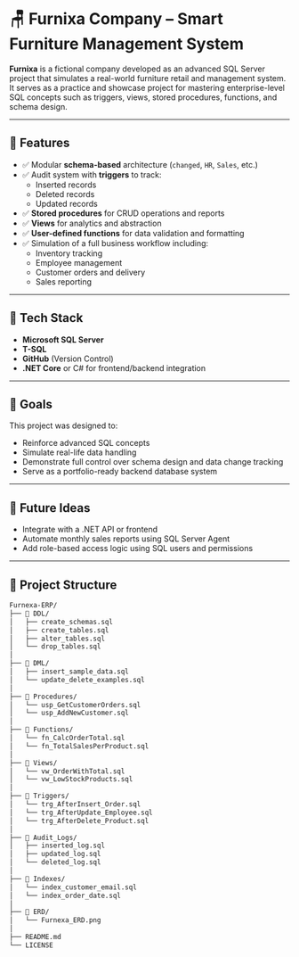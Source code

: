 # 🪑 Furnixa Company – Smart Furniture Management System

**Furnixa** is a fictional company developed as an advanced SQL Server project that simulates a real-world furniture retail and management system. It serves as a practice and showcase project for mastering enterprise-level SQL concepts such as triggers, views, stored procedures, functions, and schema design.

---

## 🚀 Features

- ✅ Modular **schema-based** architecture (`changed`, `HR`, `Sales`, etc.)
- ✅ Audit system with **triggers** to track:
  - Inserted records
  - Deleted records
  - Updated records
- ✅ **Stored procedures** for CRUD operations and reports
- ✅ **Views** for analytics and abstraction
- ✅ **User-defined functions** for data validation and formatting
- ✅ Simulation of a full business workflow including:
  - Inventory tracking
  - Employee management
  - Customer orders and delivery
  - Sales reporting

---
## 🧰 Tech Stack

- **Microsoft SQL Server**
- **T-SQL**
- **GitHub** (Version Control)
- **.NET Core** or C# for frontend/backend integration

---

## 📌 Goals

This project was designed to:

- Reinforce advanced SQL concepts
- Simulate real-life data handling
- Demonstrate full control over schema design and data change tracking
- Serve as a portfolio-ready backend database system

---

## 📎 Future Ideas

- Integrate with a .NET API or frontend
- Automate monthly sales reports using SQL Server Agent
- Add role-based access logic using SQL users and permissions
---

## 🧱 Project Structure

```bash
Furnexa-ERP/
├── 📁 DDL/
│   ├── create_schemas.sql
│   ├── create_tables.sql
│   ├── alter_tables.sql
│   └── drop_tables.sql
│
├── 📁 DML/
│   ├── insert_sample_data.sql
│   └── update_delete_examples.sql
│
├── 📁 Procedures/
│   └── usp_GetCustomerOrders.sql
│   └── usp_AddNewCustomer.sql
│
├── 📁 Functions/
│   └── fn_CalcOrderTotal.sql
│   └── fn_TotalSalesPerProduct.sql
│
├── 📁 Views/
│   └── vw_OrderWithTotal.sql
│   └── vw_LowStockProducts.sql
│
├── 📁 Triggers/
│   └── trg_AfterInsert_Order.sql
│   └── trg_AfterUpdate_Employee.sql
│   └── trg_AfterDelete_Product.sql
│
├── 📁 Audit_Logs/
│   ├── inserted_log.sql
│   ├── updated_log.sql
│   └── deleted_log.sql
│
├── 📁 Indexes/
│   └── index_customer_email.sql
│   └── index_order_date.sql
│
├── 📁 ERD/
│   └── Furnexa_ERD.png
│
├── README.md
└── LICENSE
